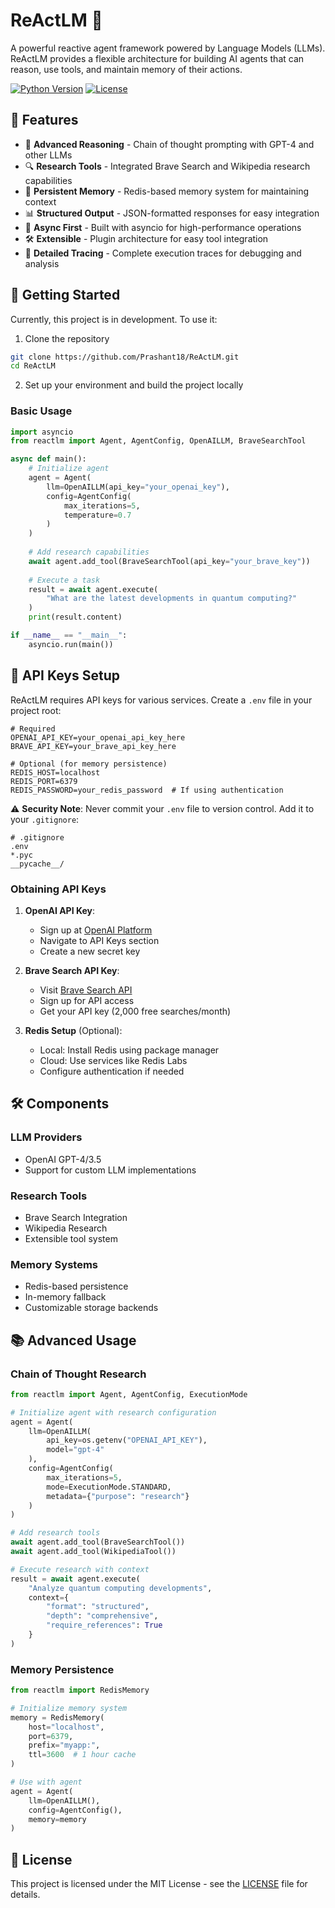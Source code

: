 # ReActLM 🤖

A powerful reactive agent framework powered by Language Models (LLMs). ReActLM provides a flexible architecture for building AI agents that can reason, use tools, and maintain memory of their actions.

[![Python Version](https://img.shields.io/badge/python-3.8%2B-blue.svg)](https://www.python.org/downloads/)
[![License](https://img.shields.io/badge/license-MIT-green.svg)](LICENSE)

## 🌟 Features

- 🧠 **Advanced Reasoning** - Chain of thought prompting with GPT-4 and other LLMs
- 🔍 **Research Tools** - Integrated Brave Search and Wikipedia research capabilities
- 💾 **Persistent Memory** - Redis-based memory system for maintaining context
- 📊 **Structured Output** - JSON-formatted responses for easy integration
- 🔄 **Async First** - Built with asyncio for high-performance operations
- 🛠️ **Extensible** - Plugin architecture for easy tool integration
- 📝 **Detailed Tracing** - Complete execution traces for debugging and analysis

## 🚀 Getting Started

Currently, this project is in development. To use it:

1. Clone the repository
```bash
git clone https://github.com/Prashant18/ReActLM.git
cd ReActLM
```

2. Set up your environment and build the project locally

### Basic Usage

```python
import asyncio
from reactlm import Agent, AgentConfig, OpenAILLM, BraveSearchTool

async def main():
    # Initialize agent
    agent = Agent(
        llm=OpenAILLM(api_key="your_openai_key"),
        config=AgentConfig(
            max_iterations=5,
            temperature=0.7
        )
    )
    
    # Add research capabilities
    await agent.add_tool(BraveSearchTool(api_key="your_brave_key"))
    
    # Execute a task
    result = await agent.execute(
        "What are the latest developments in quantum computing?"
    )
    print(result.content)

if __name__ == "__main__":
    asyncio.run(main())
```

## 🔑 API Keys Setup

ReActLM requires API keys for various services. Create a `.env` file in your project root:

```env
# Required
OPENAI_API_KEY=your_openai_api_key_here
BRAVE_API_KEY=your_brave_api_key_here

# Optional (for memory persistence)
REDIS_HOST=localhost
REDIS_PORT=6379
REDIS_PASSWORD=your_redis_password  # If using authentication
```

⚠️ **Security Note**: Never commit your `.env` file to version control. Add it to your `.gitignore`:
```
# .gitignore
.env
*.pyc
__pycache__/
```

### Obtaining API Keys

1. **OpenAI API Key**:
   - Sign up at [OpenAI Platform](https://platform.openai.com)
   - Navigate to API Keys section
   - Create a new secret key

2. **Brave Search API Key**:
   - Visit [Brave Search API](https://brave.com/search/api/)
   - Sign up for API access
   - Get your API key (2,000 free searches/month)

3. **Redis Setup** (Optional):
   - Local: Install Redis using package manager
   - Cloud: Use services like Redis Labs
   - Configure authentication if needed

## 🛠️ Components

### LLM Providers
- OpenAI GPT-4/3.5
- Support for custom LLM implementations

### Research Tools
- Brave Search Integration
- Wikipedia Research
- Extensible tool system

### Memory Systems
- Redis-based persistence
- In-memory fallback
- Customizable storage backends

## 📚 Advanced Usage

### Chain of Thought Research

```python
from reactlm import Agent, AgentConfig, ExecutionMode

# Initialize agent with research configuration
agent = Agent(
    llm=OpenAILLM(
        api_key=os.getenv("OPENAI_API_KEY"),
        model="gpt-4"
    ),
    config=AgentConfig(
        max_iterations=5,
        mode=ExecutionMode.STANDARD,
        metadata={"purpose": "research"}
    )
)

# Add research tools
await agent.add_tool(BraveSearchTool())
await agent.add_tool(WikipediaTool())

# Execute research with context
result = await agent.execute(
    "Analyze quantum computing developments",
    context={
        "format": "structured",
        "depth": "comprehensive",
        "require_references": True
    }
)
```

### Memory Persistence

```python
from reactlm import RedisMemory

# Initialize memory system
memory = RedisMemory(
    host="localhost",
    port=6379,
    prefix="myapp:",
    ttl=3600  # 1 hour cache
)

# Use with agent
agent = Agent(
    llm=OpenAILLM(),
    config=AgentConfig(),
    memory=memory
)
```

## 📝 License

This project is licensed under the MIT License - see the [LICENSE](LICENSE) file for details. 